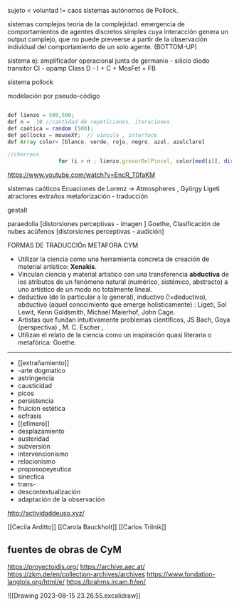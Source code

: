 
sujeto < voluntad  != caos
sistemas autónomos de Pollock. 

sistemas complejos
	teoria de la complejidad.
		emergencia de comportamientos de agentes discretos simples cuya interacción genera un output complejo, que no puede preveerse a partir de la observación individual del comportamiento de un solo agente. (BOTTOM-UP)
		


sistema
		ej: amplificador operacional
			      junta de germanio - silicio 
						diodo
							transitor
								CI - opamp
									Class D - I + C + MosFet + FB 

sistema pollock

modelación por  pseudo-código 

```javascript 

def lienzo = 500,500;
def n =  10 //cantidad de repeticiones, iteraciones
def caótica = random (500);
def pollocks = mouseXY;  // vínculo , interface
def Array color= [blanco, verde, rojo, negro, azul, azulclaro]

//chorreos
				for (i > n ; lienzo.grosorDelPincel, color[mod(i)], direcciónXY(pollocks,scale(0,caótica,0,100) ; i++)			
```

https://www.youtube.com/watch?v=EncR_T0faKM

sistemas caóticos
	Ecuaciones de Lorenz -> Atmospheres , György Ligeti 
	atractores extraños 
		metaforización - traducción 

gestalt

paraedolia [distorsiones perceptivas - imagen ]
	Goethe, Clasificación de nubes
acúfenos [distorsiones perceptivas - audición]



FORMAS DE TRADUCCIÓn METAFORA CYM

- Utilizar la ciencia como una herramienta concreta de creación de material artístico: **Xenakis**.
- Vinculan ciencia y material artístico con una transferencia **abductiva** de los atributos de un fenómeno natural (numérico, sistémico, abstracto) a uno artístico de un modo no totalmente lineal.
- deductivo (de lo particular a lo general), inductivo (!=deductivo), abductivo (aquel conocimiento que emerge holisticamente) : Ligeti, Sol Lewit, Kenn Goldsmith, Michael Maierhof, John Cage. 
-  Artistas que fundan intuitivamente problemas científicos, JS Bach, Goya (perspectiva) , M. C. Escher , 
- Utilizan el relato de la ciencia como un inspiración quasi literaria o metafórica: Goethe. 


---
- [[extrañamiento]]
- -arte dogmatico
- astringencia
- causticidad
- picos
- persistencia 
- fruicion estética
- ecfrasis
- [[efimero]]
- desplazamiento
- austeridad
- subversión
- intervencionismo
- relacionismo 
- proposopeyeutica
- sinectica
- trans-
- descontextualización
- adaptación de la observación

http://actividaddeuso.xyz/


[[Cecila Arditto]]
[[Carola Bauckholt]]
[[Carlos Trilnik]]


## fuentes de obras de CyM

https://proyectoidis.org/
https://archive.aec.at/
https://zkm.de/en/collection-archives/archives
https://www.fondation-langlois.org/html/e/
https://brahms.ircam.fr/en/



![[Drawing 2023-08-15 23.26.55.excalidraw]]